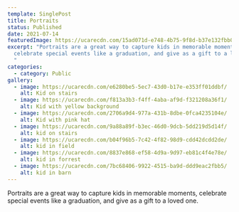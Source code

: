 ```yaml
---
template: SinglePost
title: Portraits
status: Published
date: 2021-07-14
featuredImage: https://ucarecdn.com/15ad071d-e748-4b75-9f8d-b37e132fbb0c/
excerpt: "Portraits are a great way to capture kids in memorable moments,
  celebrate special events like a graduation, and give as a gift to a loved one.
  "
categories:
  - category: Public
gallery:
  - image: https://ucarecdn.com/e6280be5-5ec7-43d0-b17e-e353ff01ddbf/
    alt: Kid on stairs
  - image: https://ucarecdn.com/f813a3b3-f4ff-4aba-af9d-f321208a36f1/
    alt: Kid with yellow background
  - image: https://ucarecdn.com/2706a9d4-977a-431b-8dbe-0fca4235104e/
    alt: Kid with pink hat
  - image: https://ucarecdn.com/9a88a89f-b3ec-46d0-9dcb-5dd219d5d14f/
    alt: kid on stairs
  - image: https://ucarecdn.com/b04f96b5-7c42-4f82-98d9-cdd42dcdd2de/
    alt: kid in field
  - image: https://ucarecdn.com/8837e868-ef58-4d9a-9d97-eb81c4f4e78e/
    alt: kid in forrest
  - image: https://ucarecdn.com/7bc68406-9922-4515-ba9d-ddd9eac2fbb5/
    alt: kid in barn
---
```

Portraits are a great way to capture kids in memorable moments, celebrate special events like a graduation, and give as a gift to a loved one.